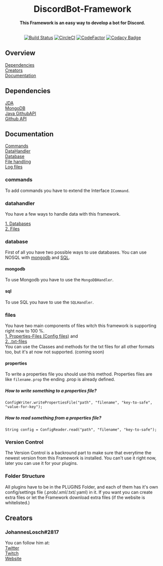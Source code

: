 <div align="center">
    <a src="https://github.com/K-EY/DiscordBot-Framework/media/logo.png><img src=https://github.com/K-EY/DiscordBot-Framework/blob/master/media/logo.png width="200"/>
    <h1>DiscordBot-Framework</h1>
    <strong>This Framework is an easy way to develop a bot for Discord. </strong><br><br>

<!---
BADGES!!!
--->
[![Build Status](https://travis-ci.org/K-EY/DiscordBot-Framework.svg?branch=master)](https://travis-ci.org/K-EY/DiscordBot-Framework)
[![CircleCI](https://circleci.com/gh/K-EY/DiscordBot-Framework.svg?style=svg)](https://circleci.com/gh/K-EY/DiscordBot-Framework)
[![CodeFactor](https://www.codefactor.io/repository/github/k-ey/discordbot-framework/badge)](https://www.codefactor.io/repository/github/k-ey/discordbot-framework)
[![Codacy Badge](https://api.codacy.com/project/badge/Grade/744ca049ce9c4f05a223066a3202de06)](https://www.codacy.com/manual/Losch/DiscordBot-Framework?utm_source=github.com&amp;utm_medium=referral&amp;utm_content=K-EY/DiscordBot-Framework&amp;utm_campaign=Badge_Grade)

</div>

## Overview 
<a href="#dependencies">Dependencies</a><br> 
<a href="#creators">Creators</a><br> 
<a href="#Documentation">Documentation</a><br> 


## Dependencies
[JDA](https://github.com/DV8FromTheWorld/JDA#download)<br>
[MongoDB](https://www.mongodb.com/)<br>
[Java GithubAPI](http://github-api.kohsuke.org/)<br>
[Github API](https://developer.github.com/v3/)<br>

## Documentation
<a href="#commands">Commands</a><br>
<a href="#datahandler">DataHandler</a><br>
<a href="#database">Database</a><br>
<a href="#file-handling">File handling</a><br>
<a href="#logger">Log files</a><br>

### commands
To add commands you have to extend the Interface `ICommand`. 

### datahandler
You have a few ways to handle data with this framework.

<a href="#database">1. Databases</a><br>
<a href="#files">2. Files</a><br>

### database
First of all you have two possible ways to use databases. 
You can use NOSQL with 
<a href="#mongodb">mongodb</a> and <a href="#sql">SQL</a>.

#### mongodb
To use Mongodb you have to use the `MongoDBHandler`.

#### sql
To use SQL you have to use the `SQLHandler`.

### files
You have two main components of files witch this framework is supporting right now to 100 %. <br>
<a href="#properties">1. Properties-Files (Config files)</a> and<br>
<a href="#txt">2. .txt-files</a> <br>
You can use the Classes and methods for the txt files for all other formats too, but it's at now not supported. (coming soon)

#### properties
To write a properties file you should use this method. 
Properties files are like `filename.prop` the ending .prop is already defined. 

##### How to write something to a properties file?

````
ConfigWriter.writePropertiesFile("path", "filename", "key-to-safe", "value-for-key");
````

##### How to read something from a properties file?

````
String config = ConfigReader.read("path", "filename", "key-to-safe");
````

### Version Control
The Version Control is a backround part to make sure that everytime the newest version from this Framework is installed.
You can't use it right now, later you can use it for your plugins.

### Folder Structure
All plugins have to be in the PLUGINS Folder, and each of them has it's own config/settings file (.prob/.xml/.txt/.yaml) in it.
If you want you can create extra files or let the Framework download extra files (if the website is whitelisted.)


## Creators
   ### JohannesLosch#2817
   You can follow him at: <br>
   <a href="http://twitter.com/johanneslosch">Twitter</a><br>
   <a href="http://twitch.tv/hannesr6s">Twitch</a><br>
   <a href="http://k-ey.wf">Website</a> <br><br>
   
   